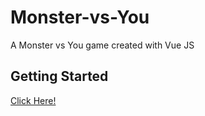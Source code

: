 # Monster-vs-You
A Monster vs You game created with Vue JS

## Getting Started
[Click Here!](https://nerldy.github.io/monster-vs-you/) 
